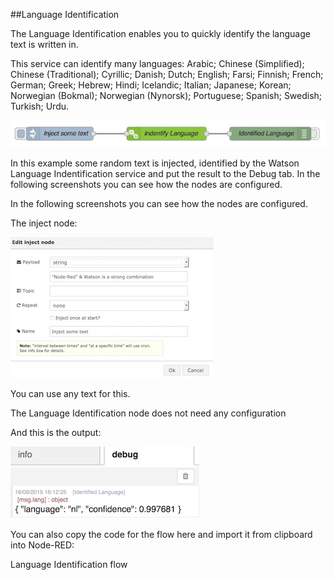 

##Language Identification

The Language Identification enables you to quickly identify the language text is written in.

This service can identify many languages: Arabic; Chinese (Simplified); Chinese (Traditional); Cyrillic; Danish; Dutch; English; Farsi; Finnish; French; German; Greek; Hebrew; Hindi; Icelandic; Italian; Japanese; Korean; Norwegian (Bokmal); Norwegian (Nynorsk); Portuguese; Spanish; Swedish; Turkish; Urdu.

![`LIOverview`](images/LI.jpg)

In this example some random text is injected, identified by the Watson Language Indentification service and put the result to the Debug tab. In the following screenshots you can see how the nodes are configured.

In the following screenshots you can see how the nodes are configured.

The inject node:

![`LIInpuput`](images/LI_input.jpg)

You can use any text for this.

The Language Identification node does not need any configuration

And this is the output:

![`LIOutput`](images/LI_output.jpg)

You can also copy the code for the flow here and import it from clipboard into Node-RED:

Language Identification flow



